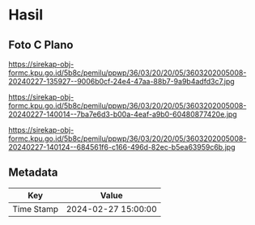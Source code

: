 # Hasil

## Foto C Plano

https://sirekap-obj-formc.kpu.go.id/5b8c/pemilu/ppwp/36/03/20/20/05/3603202005008-20240227-135927--9006b0cf-24e4-47aa-88b7-9a9b4adfd3c7.jpg

https://sirekap-obj-formc.kpu.go.id/5b8c/pemilu/ppwp/36/03/20/20/05/3603202005008-20240227-140014--7ba7e6d3-b00a-4eaf-a9b0-60480877420e.jpg

https://sirekap-obj-formc.kpu.go.id/5b8c/pemilu/ppwp/36/03/20/20/05/3603202005008-20240227-140124--684561f6-c166-496d-82ec-b5ea63959c6b.jpg


## Metadata

| Key        | Value               |
| ---------- | ------------------- |
| Time Stamp | 2024-02-27 15:00:00 |



